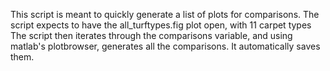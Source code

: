 This script is meant to quickly generate a list of plots for comparisons. The script expects to have the all_turftypes.fig plot open, with 11 carpet types
The script then iterates through the comparisons variable, and using matlab's plotbrowser, generates all the comparisons. It automatically saves them.
